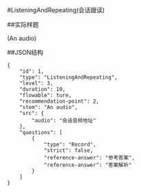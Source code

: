#ListeningAndRepeating(会话跟读)

##实际样题

(An audio)

##JSON结构

	{
		"id": 1,
		"type": "ListeningAndRepeating",
		"level": 3,
		"duration": 10,
		"flowable": ture,
		"recommendation-point": 2,
		"stem": "An audio",
		"src": {
			"audio": "会话音频地址"
		},
		"questions": [
			{
				"type": "Record",
				"strict": false,
				"reference-answer": "参考答案",
				"reference-answer": "答案解析"
			}
		]
	}
